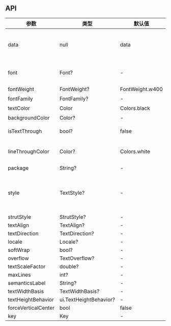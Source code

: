 ## API

| 参数 | 类型 | 默认值 | 说明 |
| --- | --- | --- | --- |
| data | null | data | 以下系统text属性，释义请参考系统[Text]中注释 |
| font | Font? | - | 字体尺寸，包含大小size和行高height |
| fontWeight | FontWeight? | FontWeight.w400 | 字体粗细 |
| fontFamily | FontFamily? | - | 字体ttf |
| textColor | Color | Colors.black | 文本颜色 |
| backgroundColor | Color? | - | 背景颜色 |
| isTextThrough | bool? | false | 是否是横线穿过样式(删除线) |
| lineThroughColor | Color? | Colors.white | 删除线颜色，对应TestStyle的decorationColor |
| package | String? | - | 字体包名 |
| style | TextStyle? | - | 自定义的TextStyle，其中指定的属性，将覆盖扩展的外层属性 |
| strutStyle | StrutStyle? | - |  |
| textAlign | TextAlign? | - |  |
| textDirection | TextDirection? | - |  |
| locale | Locale? | - |  |
| softWrap | bool? | - |  |
| overflow | TextOverflow? | - |  |
| textScaleFactor | double? | - |  |
| maxLines | int? | - |  |
| semanticsLabel | String? | - |  |
| textWidthBasis | TextWidthBasis? | - |  |
| textHeightBehavior | ui.TextHeightBehavior? | - |  |
| forceVerticalCenter | bool | false |  |
| key | Key | - |  |
